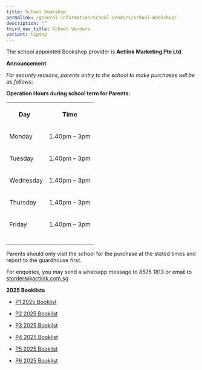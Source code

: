 ```yaml
---
title: School Bookshop
permalink: /general-information/School-Vendors/School-Bookshop/
description: ""
third_nav_title: School Vendors
variant: tiptap
---
```

<p>The school appointed Bookshop provider is&nbsp;<strong>Actlink Marketing Pte Ltd</strong>.</p>
<p><strong>Announcement</strong>
</p>
<p><em>For security reasons, parents entry to the school to make purchases will be as follows:</em>
</p>
<p><strong>Operation Hours during school term for Parents:&nbsp; </strong>&nbsp;&nbsp;</p>
<table style="minWidth: 50px">
<colgroup>
<col>
<col>
</colgroup>
<tbody>
<tr>
<th rowspan="1" colspan="1">
<p><strong>Day</strong> &nbsp;</p>
</th>
<th rowspan="1" colspan="1">
<p><strong>Time</strong>
</p>
</th>
</tr>
<tr>
<td rowspan="1" colspan="1">
<p>Monday</p>
</td>
<td rowspan="1" colspan="1">
<p>1.40pm – 3pm</p>
</td>
</tr>
<tr>
<td rowspan="1" colspan="1">
<p>Tuesday &nbsp;</p>
</td>
<td rowspan="1" colspan="1">
<p>1.40pm – 3pm</p>
</td>
</tr>
<tr>
<td rowspan="1" colspan="1">
<p>Wednesday</p>
</td>
<td rowspan="1" colspan="1">
<p>1.40pm – 3pm</p>
</td>
</tr>
<tr>
<td rowspan="1" colspan="1">
<p>Thursday</p>
</td>
<td rowspan="1" colspan="1">
<p>1.40pm – 3pm</p>
</td>
</tr>
<tr>
<td rowspan="1" colspan="1">
<p>Friday</p>
</td>
<td rowspan="1" colspan="1">
<p>1.40pm – 3pm</p>
</td>
</tr>
<tr>
<td rowspan="1" colspan="1">
<p></p>
</td>
<td rowspan="1" colspan="1">
<p></p>
</td>
</tr>
</tbody>
</table>
<p>Parents should only visit the school for the purchase at the stated times
and report to the guardhouse first.</p>
<p>For enquiries, you may send a whatsapp message to 8575 1813 or email to
<a href="storders@actlink.com.sg" rel="noopener noreferrer nofollow" target="_blank">storders@actlink.com.sg</a>
</p>
<p><strong>2025 Booklists</strong>
</p>
<ul data-tight="true" class="tight">
<li>
<p><a href="/files/School Bookshop/FHPS_Booklist_2025___P1.pdf" rel="noopener nofollow" target="_blank">P1 2025 Booklist</a>
</p>
</li>
<li>
<p><a href="/files/School Bookshop/FHPS_Booklist_2025___P2.pdf" rel="noopener nofollow" target="_blank">P2 2025 Booklist</a>
</p>
</li>
<li>
<p><a href="/files/School Bookshop/FHPS_Booklist_2025___P3.pdf" rel="noopener nofollow" target="_blank">P3 2025 Booklist</a>
</p>
</li>
<li>
<p><a href="/files/School Bookshop/FHPS_Booklist_2025___P4.pdf" rel="noopener nofollow" target="_blank">P4 2025 Booklist</a>
</p>
</li>
<li>
<p><a href="/files/School Bookshop/FHPS_Booklist_2025___P5.pdf" rel="noopener nofollow" target="_blank">P5 2025 Booklist</a>
</p>
</li>
<li>
<p><a href="/files/School Bookshop/FHPS_Booklist_2025___P6.pdf" rel="noopener nofollow" target="_blank">P6 2025 Booklist</a>
</p>
</li>
</ul>
<p></p>